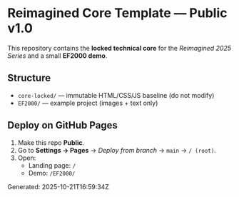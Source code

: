 # Reimagined Core Template — Public v1.0

This repository contains the **locked technical core** for the *Reimagined 2025 Series* and a small **EF2000 demo**.

## Structure
- `core-locked/` — immutable HTML/CSS/JS baseline (do not modify)
- `EF2000/` — example project (images + text only)

## Deploy on GitHub Pages
1. Make this repo **Public**.
2. Go to **Settings → Pages** → *Deploy from branch* → `main` → `/ (root)`.
3. Open:
   - Landing page: `/`
   - Demo: `/EF2000/`

Generated: 2025-10-21T16:59:34Z
